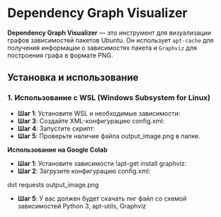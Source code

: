 # **Dependency Graph Visualizer**

**Dependency Graph Visualizer** — это инструмент для визуализации графов зависимостей пакетов Ubuntu. Он использует `apt-cache` для получения информации о зависимостях пакета и `Graphviz` для построения графа в формате PNG.

## **Установка и использование**

### **1. Использование с WSL (Windows Subsystem for Linux)**

* **Шаг 1**: Установите WSL и необходимые зависимости:
* **Шаг 3**: Создайте XML-конфигурацию config.xml:
* **Шаг 4**: Запустите скрипт:
* **Шаг 5**: Проверьте наличие файла output_image.png в папке.

**Использование на Google Colab**
* **Шаг 1**: Установите зависимости !apt-get install graphviz:
* **Шаг 2**: Загрузите конфигурацию config.xml:
  
<config>
    <graphviz_path>dot</graphviz_path>
    <package_path>requests</package_path> <!-- Укажите пакет, для которого нужно построить граф -->
    <output_image_path>output_image.png</output_image_path>
</config>

* **Шаг 5**: У вас должен будет скачать пнг файл со схемой зависимостей Python 3, apt-utils, Graphviz
